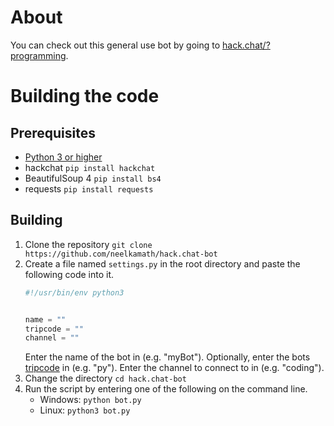 # About

You can check out this general use bot by going to [hack.chat/?programming](?programming).

# Building the code

## Prerequisites

- [Python 3 or higher](https://www.python.org/downloads/)
- hackchat `pip install hackchat`
- BeautifulSoup 4 `pip install bs4`
- requests `pip install requests`

## Building

1. Clone the repository `git clone https://github.com/neelkamath/hack.chat-bot`
1. Create a file named `settings.py` in the root directory and paste the following code into it.
    ```python
    #!/usr/bin/env python3


    name = ""
    tripcode = ""
    channel = ""
    ```
    Enter the name of the bot in <name> (e.g. "myBot").
    Optionally, enter the bots [tripcode](https://en.wikipedia.org/wiki/Imageboard#Tripcodes) in <tripcode> (e.g. "py").
    Enter the channel to connect to in <channel> (e.g. "coding").
1. Change the directory `cd hack.chat-bot`
1. Run the script by entering one of the following on the command line.
    - Windows: `python bot.py`
    - Linux: `python3 bot.py`
